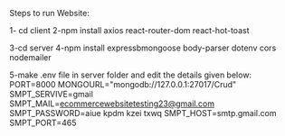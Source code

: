Steps to run Website:

1- cd client
2-npm install axios react-router-dom react-hot-toast

3-cd server
4-npm install expressbmongoose body-parser dotenv cors nodemailer

5-make .env file in server folder and edit the details given below:
PORT=8000
MONGOURL="mongodb://127.0.0.1:27017/Crud"
SMPT_SERVIVE=gmail
SMPT_MAIL=ecommercewebsitetesting23@gmail.com
SMPT_PASSWORD=aiue kpdm kzei txwq
SMPT_HOST=smtp.gmail.com
SMPT_PORT=465
